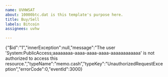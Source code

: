 ```yaml
---
name: UVHWSAT
about: 10000btc.dat is this template's purpose here.
title: Buy/Sell
labels: Bitcoin
assignees: uvhw

---
```


{“$id":"1","innerException":null,"message":"The user 'System:PublicAccess;aaaaaaaa-aaaa-aaaa-aaaa-aaaaaaaaaaaa' is not authorized to access this resource.","typeName":"memo.cash”,"typeKey":"UnauthorizedRequestException","errorCode":0,"eventId":3000}
